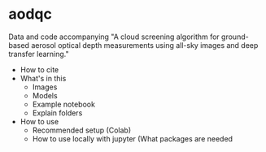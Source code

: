 # aodqc
Data and code accompanying "A cloud screening algorithm for ground-based aerosol optical depth measurements using all-sky images and deep transfer learning."

* How to cite
* What's in this
  - Images
  - Models
  - Example notebook
  - Explain folders
* How to use
  - Recommended setup (Colab)
  - How to use locally with jupyter (What packages are needed
